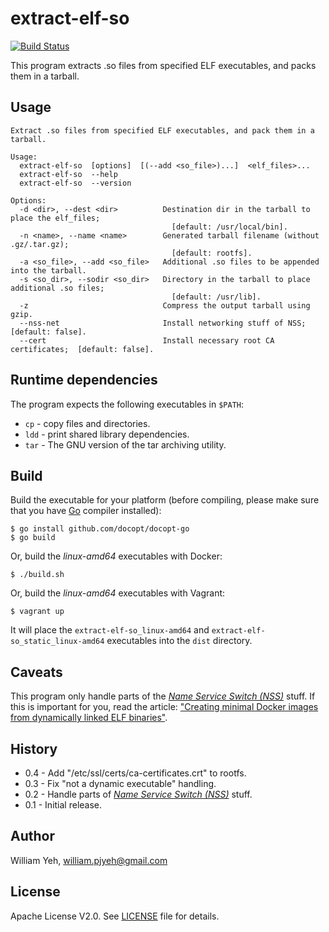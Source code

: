 extract-elf-so
==============

[![Build Status](https://travis-ci.org/William-Yeh/extract-elf-so.svg?branch=master)](https://travis-ci.org/William-Yeh/extract-elf-so)


This program extracts .so files from specified ELF executables, and packs them in a tarball.



## Usage


```
Extract .so files from specified ELF executables, and pack them in a tarball.

Usage:
  extract-elf-so  [options]  [(--add <so_file>)...]  <elf_files>...
  extract-elf-so  --help
  extract-elf-so  --version

Options:
  -d <dir>, --dest <dir>          Destination dir in the tarball to place the elf_files;
                                    [default: /usr/local/bin].
  -n <name>, --name <name>        Generated tarball filename (without .gz/.tar.gz);
                                    [default: rootfs].
  -a <so_file>, --add <so_file>   Additional .so files to be appended into the tarball.
  -s <so_dir>, --sodir <so_dir>   Directory in the tarball to place additional .so files;
                                    [default: /usr/lib].
  -z                              Compress the output tarball using gzip.
  --nss-net                       Install networking stuff of NSS;  [default: false].
  --cert                          Install necessary root CA certificates;  [default: false].

```


## Runtime dependencies

The program expects the following executables in `$PATH`:

- `cp` - copy files and directories.
- `ldd` - print shared library dependencies.
- `tar` - The GNU version of the tar archiving utility.


## Build

Build the executable for your platform (before compiling, please make sure that you have [Go](https://golang.org/) compiler installed):

```
$ go install github.com/docopt/docopt-go
$ go build
```

Or, build the *linux-amd64* executables with Docker:

```
$ ./build.sh
```

Or, build the *linux-amd64* executables with Vagrant:

```
$ vagrant up
```

It will place the `extract-elf-so_linux-amd64` and `extract-elf-so_static_linux-amd64` executables into the `dist` directory.


## Caveats

This program only handle parts of the [*Name Service Switch (NSS)*](http://www.gnu.org/software/libc/manual/html_node/Name-Service-Switch.html) stuff. If this is important for you, read the article: ["Creating minimal Docker images from dynamically linked ELF binaries"](http://blog.oddbit.com/2015/02/05/creating-minimal-docker-images/).


## History

- 0.4 - Add "/etc/ssl/certs/ca-certificates.crt" to rootfs.
- 0.3 - Fix "not a dynamic executable" handling.
- 0.2 - Handle parts of [*Name Service Switch (NSS)*](http://www.gnu.org/software/libc/manual/html_node/Name-Service-Switch.html) stuff.
- 0.1 - Initial release.


## Author

William Yeh, william.pjyeh@gmail.com

## License

Apache License V2.0.  See [LICENSE](LICENSE) file for details.
